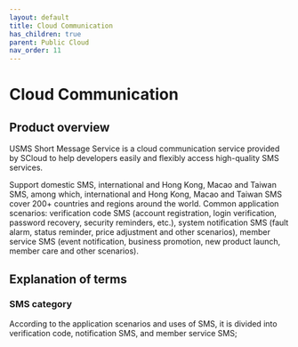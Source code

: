 ```yaml
---
layout: default
title: Cloud Communication
has_children: true
parent: Public Cloud
nav_order: 11
---
```


# Cloud Communication
## Product overview

USMS Short Message Service is a cloud communication service provided by SCloud to help developers easily and flexibly access high-quality SMS services.

Support domestic SMS, international and Hong Kong, Macao and Taiwan SMS, among which, international and Hong Kong, Macao and Taiwan SMS cover 200+ countries and regions around the world. Common application scenarios: verification code SMS (account registration, login verification, password recovery, security reminders, etc.), system notification SMS (fault alarm, status reminder, price adjustment and other scenarios), member service SMS (event notification, business promotion, new product launch, member care and other scenarios).

## Explanation of terms
### SMS category
According to the application scenarios and uses of SMS, it is divided into verification code, notification SMS, and member service SMS;